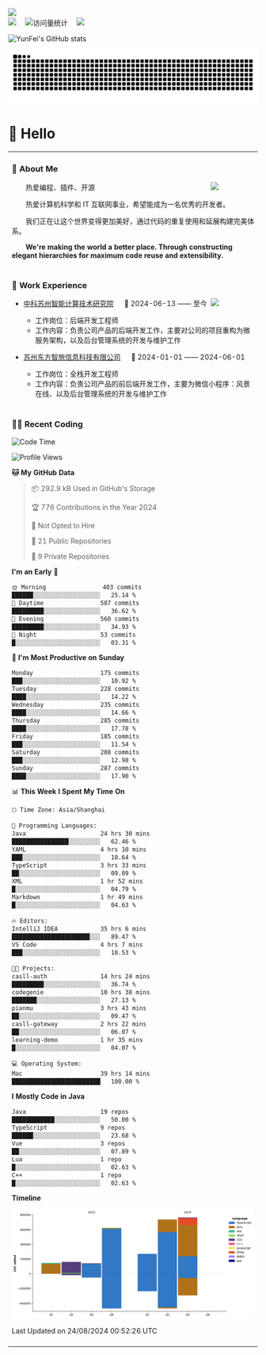   <!-- dynamic typing effect 动态打字效果 -->
  <div>
    <a href="http://yunfei.plus">
      <img src="https://readme-typing-svg.demolab.com?font=Fira+Code&pause=1000&width=435&lines=console.log(%22Hello%2C%20World%22);祝您今天愉快!&center=true&size=27" />
    </a>
  </div>

  <div>
    <a href="http://yunfei.plus/"><img src="https://img.shields.io/badge/Website-博客-8c36db" /></a>&emsp;
    <!-- visitor -->
    <img src="https://komarev.com/ghpvc/?username=yunfeidog&label=Views&color=orange&style=flat" alt="访问量统计" />&emsp;
    <!-- wakatime -->    
    <a href="https://wakatime.com/@yunfeidog"><img src="https://wakatime.com/badge/user/42d0678c-368b-448b-9a77-5d21c5b55352.svg" /></a>
  </div>

![YunFei's GitHub stats](https://github-readme-stats.vercel.app/api?username=yunfeidog)

![snake](./dist/github-contribution-grid-snake.svg)

#  🙋 Hello

<table>


<tr><td>

### 🤺 About Me

<img align="right" width="88" src="https://cdn.jsdelivr.net/gh/yunfeidog/yunfeidog/assets/images/jobs.png" />

<p>&emsp;&emsp;热爱编程、插件、开源</p>
<p>&emsp;&emsp;热爱计算机科学和 IT 互联网事业，希望能成为一名优秀的开发者。</p>
<p>&emsp;&emsp;我们正在让这个世界变得更加美好，通过代码的重复使用和延展构建完美体系。</p>
<p>&emsp;&emsp;<strong>We're making the world a better place. Through constructing elegant hierarchies for maximum code reuse and extensibility.</strong></p>

</td></tr> 

<tr><td>

### 🏢 Work Experience

<img align="right" width="88" src="https://cdn.jsdelivr.net/gh/yunfeidog/yunfeidog/assets/images/yuanze.png" />

- [中科苏州智能计算技术研究院](http://iict.ac.cn/sy) &emsp; 📌 2024-06-13 —— 至今

  - 工作岗位：后端开发工程师
  - 工作内容：负责公司产品的后端开发工作，主要对公司的项目重构为微服务架构，以及后台管理系统的开发与维护工作

- [苏州东方智旅信息科技有限公司](http://www.leyoobao.com/) &emsp; 📌 2024-01-01 —— 2024-06-01

    - 工作岗位：全栈开发工程师
    - 工作内容：负责公司产品的前后端开发工作，主要为微信小程序：风景在线、以及后台管理系统的开发与维护工作


</td></tr>

<tr><td>

### 👩‍💻 Recent Coding
<!--START_SECTION:waka-->
![Code Time](http://img.shields.io/badge/Code%20Time-1%2C637%20hrs%2058%20mins-blue)

![Profile Views](http://img.shields.io/badge/Profile%20Views-0-blue)

**🐱 My GitHub Data** 

> 📦 292.9 kB Used in GitHub's Storage 
 > 
> 🏆 776 Contributions in the Year 2024
 > 
> 🚫 Not Opted to Hire
 > 
> 📜 21 Public Repositories 
 > 
> 🔑 9 Private Repositories 
 > 
**I'm an Early 🐤** 

```text
🌞 Morning                403 commits         ██████░░░░░░░░░░░░░░░░░░░   25.14 % 
🌆 Daytime                587 commits         █████████░░░░░░░░░░░░░░░░   36.62 % 
🌃 Evening                560 commits         █████████░░░░░░░░░░░░░░░░   34.93 % 
🌙 Night                  53 commits          █░░░░░░░░░░░░░░░░░░░░░░░░   03.31 % 
```
📅 **I'm Most Productive on Sunday** 

```text
Monday                   175 commits         ███░░░░░░░░░░░░░░░░░░░░░░   10.92 % 
Tuesday                  228 commits         ████░░░░░░░░░░░░░░░░░░░░░   14.22 % 
Wednesday                235 commits         ████░░░░░░░░░░░░░░░░░░░░░   14.66 % 
Thursday                 285 commits         ████░░░░░░░░░░░░░░░░░░░░░   17.78 % 
Friday                   185 commits         ███░░░░░░░░░░░░░░░░░░░░░░   11.54 % 
Saturday                 208 commits         ███░░░░░░░░░░░░░░░░░░░░░░   12.98 % 
Sunday                   287 commits         ████░░░░░░░░░░░░░░░░░░░░░   17.90 % 
```


📊 **This Week I Spent My Time On** 

```text
🕑︎ Time Zone: Asia/Shanghai

💬 Programming Languages: 
Java                     24 hrs 30 mins      ████████████████░░░░░░░░░   62.46 % 
YAML                     4 hrs 10 mins       ███░░░░░░░░░░░░░░░░░░░░░░   10.64 % 
TypeScript               3 hrs 33 mins       ██░░░░░░░░░░░░░░░░░░░░░░░   09.09 % 
XML                      1 hr 52 mins        █░░░░░░░░░░░░░░░░░░░░░░░░   04.79 % 
Markdown                 1 hr 49 mins        █░░░░░░░░░░░░░░░░░░░░░░░░   04.63 % 

🔥 Editors: 
IntelliJ IDEA            35 hrs 6 mins       ██████████████████████░░░   89.47 % 
VS Code                  4 hrs 7 mins        ███░░░░░░░░░░░░░░░░░░░░░░   10.53 % 

🐱‍💻 Projects: 
casll-auth               14 hrs 24 mins      █████████░░░░░░░░░░░░░░░░   36.74 % 
codegenie                10 hrs 38 mins      ███████░░░░░░░░░░░░░░░░░░   27.13 % 
pianmu                   3 hrs 43 mins       ██░░░░░░░░░░░░░░░░░░░░░░░   09.47 % 
casll-gateway            2 hrs 22 mins       ██░░░░░░░░░░░░░░░░░░░░░░░   06.07 % 
learning-demo            1 hr 35 mins        █░░░░░░░░░░░░░░░░░░░░░░░░   04.07 % 

💻 Operating System: 
Mac                      39 hrs 14 mins      █████████████████████████   100.00 % 
```

**I Mostly Code in Java** 

```text
Java                     19 repos            ████████████░░░░░░░░░░░░░   50.00 % 
TypeScript               9 repos             ██████░░░░░░░░░░░░░░░░░░░   23.68 % 
Vue                      3 repos             ██░░░░░░░░░░░░░░░░░░░░░░░   07.89 % 
Lua                      1 repo              █░░░░░░░░░░░░░░░░░░░░░░░░   02.63 % 
C++                      1 repo              █░░░░░░░░░░░░░░░░░░░░░░░░   02.63 % 
```



**Timeline**

![Lines of Code chart](https://raw.githubusercontent.com/yunfeidog/yunfeidog/main/assets/bar_graph.png)


 Last Updated on 24/08/2024 00:52:26 UTC
<!--END_SECTION:waka-->

</td></tr>




<tr><td>

